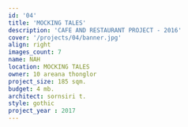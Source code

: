 ```yaml
---
id: '04'
title: 'MOCKING TALES'
description: 'CAFE AND RESTAURANT PROJECT - 2016'
cover: '/projects/04/banner.jpg'
align: right
images_count: 7
name: NAH
location: MOCKING TALES
owner: 10 areana thonglor
project_size: 185 sqm.
budget: 4 mb.
architect: sornsiri t.
style: gothic
project_year : 2017
---
```

